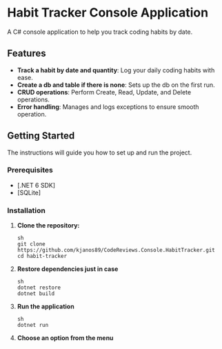 # Habit Tracker Console Application

A C# console application to help you track coding habits by date.

## Features

- **Track a habit by date and quantity**: Log your daily coding habits with ease.
- **Create a db and table if there is none**: Sets up the db on the first run.
- **CRUD operations**: Perform Create, Read, Update, and Delete operations.
- **Error handling**: Manages and logs exceptions to ensure smooth operation.

## Getting Started

The instructions will guide you how to set up and run the project.

### Prerequisites

- [.NET 6 SDK]
- [SQLite]

### Installation

1. **Clone the repository:**

   ```
   sh
   git clone https://github.com/kjanos89/CodeReviews.Console.HabitTracker.git
   cd habit-tracker
   ```

2. **Restore dependencies just in case**

   ```
   sh
   dotnet restore
   dotnet build
   ```

3. **Run the application**

   ```
   sh
   dotnet run
   ```

4. **Choose an option from the menu**
